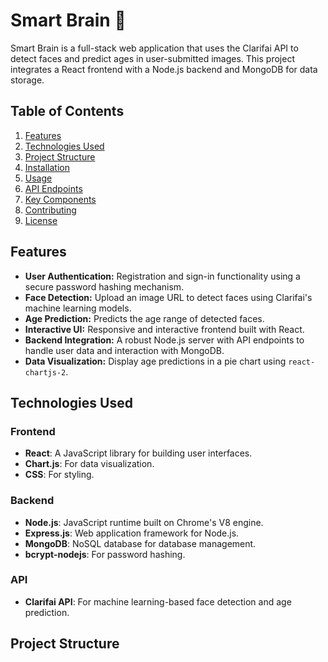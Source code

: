 # Smart Brain 🧠

Smart Brain is a full-stack web application that uses the Clarifai API to detect faces and predict ages in user-submitted images. This project integrates a React frontend with a Node.js backend and MongoDB for data storage.

## Table of Contents

1. [Features](#features)
2. [Technologies Used](#technologies-used)
3. [Project Structure](#project-structure)
4. [Installation](#installation)
5. [Usage](#usage)
6. [API Endpoints](#api-endpoints)
7. [Key Components](#key-components)
8. [Contributing](#contributing)
9. [License](#license)

## Features

- **User Authentication:** Registration and sign-in functionality using a secure password hashing mechanism.
- **Face Detection:** Upload an image URL to detect faces using Clarifai's machine learning models.
- **Age Prediction:** Predicts the age range of detected faces.
- **Interactive UI:** Responsive and interactive frontend built with React.
- **Backend Integration:** A robust Node.js server with API endpoints to handle user data and interaction with MongoDB.
- **Data Visualization:** Display age predictions in a pie chart using `react-chartjs-2`.

## Technologies Used

### Frontend

- **React**: A JavaScript library for building user interfaces.
- **Chart.js**: For data visualization.
- **CSS**: For styling.

### Backend

- **Node.js**: JavaScript runtime built on Chrome's V8 engine.
- **Express.js**: Web application framework for Node.js.
- **MongoDB**: NoSQL database for database management.
- **bcrypt-nodejs**: For password hashing.

### API

- **Clarifai API**: For machine learning-based face detection and age prediction.

## Project Structure
